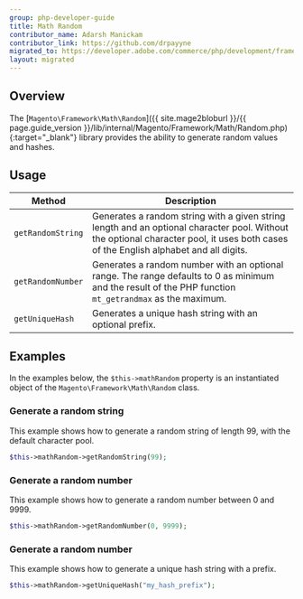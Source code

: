 ```yaml
---
group: php-developer-guide
title: Math Random
contributor_name: Adarsh Manickam
contributor_link: https://github.com/drpayyne
migrated_to: https://developer.adobe.com/commerce/php/development/framework/math-random/
layout: migrated
---
```


## Overview

The [`Magento\Framework\Math\Random`]({{ site.mage2bloburl }}/{{ page.guide_version }}/lib/internal/Magento/Framework/Math/Random.php){:target="\_blank"} library provides the ability to generate random values and hashes.

## Usage

| Method            | Description                                                                                                                                                                          |
| ----------------- | ------------------------------------------------------------------------------------------------------------------------------------------------------------------------------------ |
| `getRandomString` | Generates a random string with a given string length and an optional character pool. Without the optional character pool, it uses both cases of the English alphabet and all digits. |
| `getRandomNumber` | Generates a random number with an optional range. The range defaults to 0 as minimum and the result of the PHP function `mt_getrandmax` as the maximum.                              |
| `getUniqueHash`   | Generates a unique hash string with an optional prefix.                                                                                                                              |

## Examples

In the examples below, the `$this->mathRandom` property is an instantiated object of the `Magento\Framework\Math\Random` class.

### Generate a random string

This example shows how to generate a random string of length 99, with the default character pool.

```php
$this->mathRandom->getRandomString(99);
```

### Generate a random number

This example shows how to generate a random number between 0 and 9999.

```php
$this->mathRandom->getRandomNumber(0, 9999);
```

### Generate a random number

This example shows how to generate a unique hash string with a prefix.

```php
$this->mathRandom->getUniqueHash("my_hash_prefix");
```
